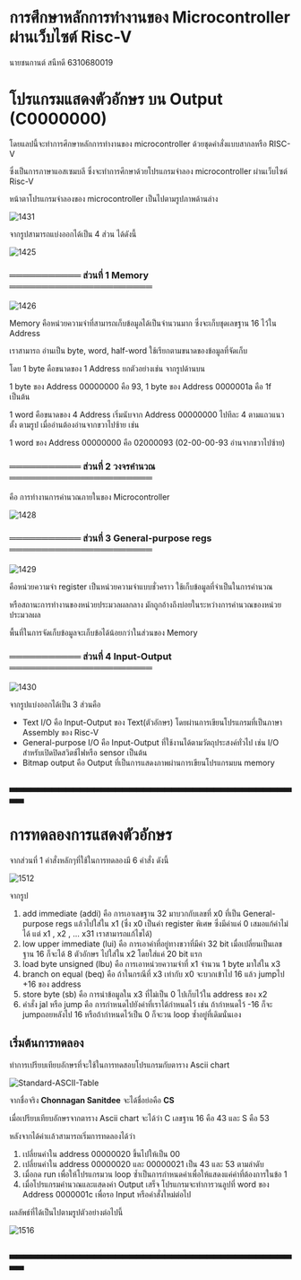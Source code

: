 # การศึกษาหลักการทำงานของ Microcontroller ผ่านเว็บไซต์ Risc-V
นายชนกานต์ สนืทดี 6310680019 
# โปรแกรมแสดงตัวอักษร บน Output (C0000000)
โดยแลปนี้จะทำการศึกษาหลักการทำงานของ microcontroller ด้วยชุดคำสั่งแบบสากลหรือ RISC-V 

ซึ่งเป็นการภาษาแอสเซมบลี ซึ่งจะทำการศึกษาด้วยโปรแกรมจำลอง microcontroller ผ่านเว็บไซต์ Risc-V

หน้าตาโปรแกรมจำลองของ microcontroller เป็นไปตามรูปภาพด้านล่าง

![1431](https://user-images.githubusercontent.com/98946284/160732845-c95a9e36-20d2-4271-8fe5-7831237e37f4.jpg)

จากรูปสามารถแบ่งออกได้เป็น 4 ส่วน ได้ดังนี้

![1425](https://user-images.githubusercontent.com/98946284/160733318-295ba399-539b-4704-9c3b-5d908d931b7d.jpg)

### ═══════════ ส่วนที่ 1 **Memory** ══════════════════════
![1426](https://user-images.githubusercontent.com/98946284/160733554-3cf6a060-71e7-4691-af7c-243e02f70c91.jpg)

Memory คือหน่วยความจำที่สามารถเก็บข้อมูลได้เป็นจำนวนมาก ซึ่งจะเก็บชุดเลขฐาน 16 ไว้ใน Address 

เราสามารถ อ่านเป็น byte, word, half-word ใช้เรียกตามขนาดของข้อมูลที่จัดเก็บ

โดย 1 byte คือขนาดของ 1 Address ยกตัวอย่างเช่น จากรูปด้านบน 

1 byte ของ Address 00000000 คือ 93,   1 byte ของ Address 0000001a คือ 1f เป็นต้น 

1 word คือขนาดของ 4 Address เริ่มนับจาก Address 00000000 ไปทีละ 4 ตามแถวแนวตั้ง ตามรูป เมื่ออ่านต้องอ่านจากขวาไปซ้าย เช่น

1 word ของ Address 00000000 คือ 02000093 (02-00-00-93 อ่านจากขวาไปซ้าย)

### ═══════════ ส่วนที่ 2 วงจรคำนวณ ══════════════════════

คือ การทำงานการคำนวณภายในของ Microcontroller

![1428](https://user-images.githubusercontent.com/98946284/160737480-3544a6bf-dcea-413e-bead-63ffee67eccd.jpg)

### ═══════════ ส่วนที่ 3 General-purpose regs ══════════════════════

![1429](https://user-images.githubusercontent.com/98946284/160737776-41af4057-41e5-49d8-9fbc-370afb45ae73.jpg)

คือหน่วยความจำ register เป็นหน่วยความจำแบบชั่วคราว ใช้เก็บข้อมูลที่จำเป็นในการคำนวณ

หรือสถานะการทำงานของหน่วยประมวลผลกลาง มักถูกอ้างถึงบ่อยในระหว่างการคำนวณของหน่วยประมวลผล

พื้นที่ในการจัดเก็บข้อมูลจะเก็บข้อได้น้อยกว่าในส่วนของ Memory

### ═══════════ ส่วนที่ 4 Input-Output ══════════════════════

![1430](https://user-images.githubusercontent.com/98946284/160739145-562abd69-27ef-427d-804f-24b49a82c71b.jpg)

จากรูปแบ่งออกได้เป็น 3 ส่วนคือ

- Text I/O คือ Input-Output ของ Text(ตัวอักษร) โดยผ่านการเขียนโปรแกรมที่เป็นภาษา Assembly ของ Risc-V
- General-purpose I/O คือ Input-Output ที่ใช้งานได้ตามวัตถุประสงค์ทั่วไป เช่น I/O สำหรับเปิดปิดสวิตช์ไฟหรือ sensor เป็นต้น
- Bitmap output คือ Output ที่เป็นการแสดงภาพผ่านการเขียนโปรแกรมบน memory

### ▃▃▃▃▃▃▃▃▃▃▃▃▃▃▃▃▃▃▃▃▃▃▃▃▃▃▃▃▃▃▃▃▃▃▃▃▃▃▃▃▃▃

# การทดลองการแสดงตัวอักษร
จากส่วนที่ 1 คำสั่งหลักๆที่ใช้ในการทดลองมี 6 คำสั่ง ดังนี้

![1512](https://user-images.githubusercontent.com/98946284/160751257-6689fed0-ba96-4e67-beee-68b5daa7e300.jpg)

จากรูป
1. add immediate (addi) คือ การเอาเลขฐาน 32 มาบวกกับเลขที่ x0 ที่เป็น General-purpose regs แล้วไปใส่ใน x1 (ซึ่ง x0 เป็นค่า register พิเศษ ซึ่งมีค่าแค่ 0 เสมอแก้ค่าไม่ได้ แต่ x1 , x2 , ... x31 เราสามารถแก้ไขได้)
2. low upper immediate (lui) คือ การเอาค่าที่อยู่ทางขวาที่มีค่า 32 bit เมื่อเปลี่ยนเป็นเลขฐาน 16 ก็จะได้ 8 ตัวอักษร ไปใส่ใน x2 โดยใส่แค่ 20 bit แรก  
3. load byte unsigned (lbu) คือ การเอาหน่วยความจำที่ x1 จำนวน 1 byte มาใส่ใน x3
4. branch on equal (beq) คือ ถ้าในกรณีที่ x3 เท่ากับ x0 จะบวกเข้าไป 16 แล้ว jumpไป +16 ของ address
5. store byte (sb) คือ การนำข้อมูลใน x3 ที่ไม่เป็น 0 ไปเก็บไว้ใน address ของ x2
6. คำสั่ง jal หรือ jump คือ การกำหนดไปยังค่าที่เราได้กำหนดไว้ เช่น ถ้ากำหนดไว้ -16 ก็จะ jumpถอยหลังไป 16 หรือถ้ากำหนดไว้เป็น 0 ก็จะวน loop ซ้ำอยู่ที่เดิมนั่นเอง

## เริ่มต้นการทดลอง

ทำการเปรียบเทียบอักษรที่จะใช้ในการทดสอบโปรแกรมกับตาราง Ascii chart

![Standard-ASCII-Table](https://user-images.githubusercontent.com/98946284/160752926-ee0719eb-5d1e-45f8-8021-c113cec96756.jpg)

จากชื่อจริง **Chonnagan Sanitdee** จะได้ชื่อย่อคือ **CS**

เมื่อเปรียบเทียบอักษรจากตาราง Ascii chart จะได้ว่า C เลขฐาน 16 คือ 43 และ S คือ 53

หลังจากได้ค่าเเล้วสามารถเริ่มการทดลองได้ว่า

1. เปลี่ยนค่าใน address 00000020 ขึ้นไปให้เป็น 00 
2. เปลี่ยนค่าใน address 00000020 และ 00000021 เป็น 43 และ 53 ตามลำดับ  
3. เมื่อกด run เพื่อให้โปรแกรมวน loop ซ้ำเป็นการกำหนดค่าเพื่อให้แสดงแค่ค่าที่ต้องการในข้อ 1 
4. เมื่อโปรแกรมคำนวณและแสดงค่า Output เสร็จ โปรแกรมจะทำการวนลูปที่ word ของ Address 0000001c เพื่อรอ Input หรือคำสั่งใหม่ต่อไป

ผลลัพธ์ที่ได้เป็นไปตามรูปตัวอย่างต่อไปนี้

![1516](https://user-images.githubusercontent.com/98946284/160754855-f7ec0ce2-5cc6-40ea-9708-c2a9628a7d68.jpg)

### ▃▃▃▃▃▃▃▃▃▃▃▃▃▃▃▃▃▃▃▃▃▃▃▃▃▃▃▃▃▃▃▃▃▃▃▃▃▃▃▃▃▃


